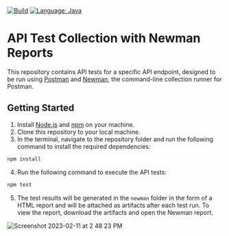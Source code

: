[![Build](https://github.com/harshiyo/api_tests/actions/workflows/test.yml/badge.svg)](https://github.com/harshiyo/api_tests/actions/workflows/test.yml) 
[![Language: Java](https://img.shields.io/badge/Language-Javascript-orange.svg)](https://github.com/harshiyo/api_tests)


# API Test Collection with Newman Reports

This repository contains API tests for a specific API endpoint, designed to be run using [Postman](https://www.postman.com/) and [Newman](https://github.com/postmanlabs/newman), the command-line collection runner for Postman.

## Getting Started

1. Install [Node.js](https://nodejs.org/en/download/) and [npm](https://www.npmjs.com/get-npm) on your machine.
2. Clone this repository to your local machine.
3. In the terminal, navigate to the repository folder and run the following command to install the required dependencies:

```bash
npm install
``` 

4. Run the following command to execute the API tests:

```bash
npm test
``` 

5. The test results will be generated in the `newman` folder in the form of a HTML report and will be attached as artifacts after each test run. To view the report, download the artifacts and open the Newman report.

![Screenshot 2023-02-11 at 2 48 23 PM](https://user-images.githubusercontent.com/12981675/218278315-26c847f5-97e9-46df-aca6-f16b0f772088.png)
